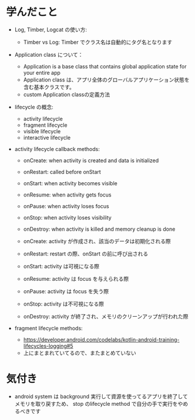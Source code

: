 # 学んだこと
* Log, Timber, Logcat の使い方:
  * Timber vs Log: Timber でクラス名は自動的にタグ名となります
* Application class について：
  * Application is a base class that contains global application state for your entire app
  * Application class は、アプリ全体のグローバルアプリケーション状態を含む基本クラスです。
  * custom Application classの定義方法
* lifecycle の概念:
  * activity lifecycle
  * fragment lifecycle
  * visible lifecycle
  * interactive lifecycle

* activity lifecycle callback methods:
  * onCreate: when activity is created and data is initialized
  * onRestart: called before onStart
  * onStart: when activity becomes visible
  * onResume: when activity gets focus
  * onPause: when activity loses focus
  * onStop: when activity loses visibility
  * onDestroy: when activity is killed and memory cleanup  is done

  * onCreate: activity が作成され、該当のデータは初期化される際
  * onRestart: restart の際、onStart の前に呼び出される
  * onStart: activity は可視になる際
  * onResume: activity は focus を与えられる際
  * onPause: activity は focus を失う際
  * onStop: activity は不可視になる際
  * onDestroy: activity が終了され、メモリのクリーンアップが行われた際
  
* fragment lifecycle methods:
  * https://developer.android.com/codelabs/kotlin-android-training-lifecycles-logging#5 
  * 上にまとまれていてるので、またまとめていない

# 気付き
* android system は background 実行して資源を使ってるアプリを終了してメモリを取り戻すため、
stop のlifecycle method で自分の手で実行をやめるべきです
